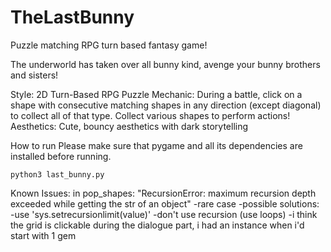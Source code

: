 # TheLastBunny

Puzzle matching RPG turn based fantasy game!

The underworld has taken over all bunny kind, avenge your bunny brothers and sisters!

Style: 2D Turn-Based RPG Puzzle
Mechanic: During a battle, click on a shape with consecutive matching shapes in any direction (except diagonal) to collect all of that type. Collect various shapes to perform actions!
Aesthetics: Cute, bouncy aesthetics with dark storytelling


How to run
Please make sure that pygame and all its dependencies are installed before running. 
```
python3 last_bunny.py
```


Known Issues:
in pop_shapes: "RecursionError: maximum recursion depth exceeded while getting the str of an object"
	-rare case
	-possible solutions: -use 'sys.setrecursionlimit(value)'
						 -don't use recursion (use loops)
	-i think the grid is clickable during the dialogue part, i had an instance when i'd start with 1 gem
